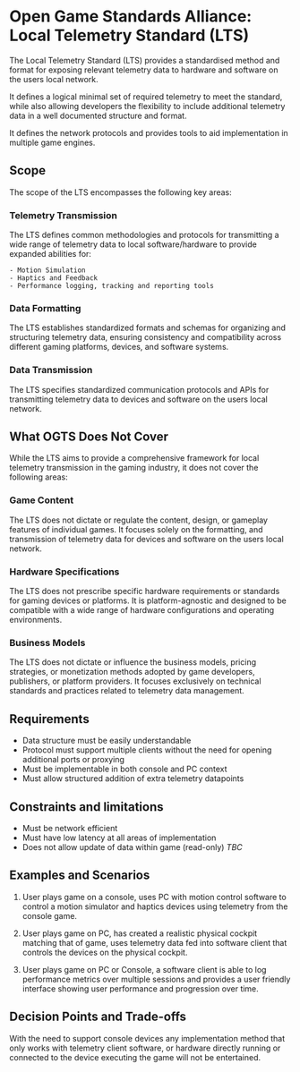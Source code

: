 # Open Game Standards Alliance: Local Telemetry Standard (LTS)

The Local Telemetry Standard (LTS) provides a standardised method and format for exposing relevant telemetry data to hardware and software on the users local network.

It defines a logical minimal set of required telemetry to meet the standard, while also allowing developers the flexibility to include additional telemetry data in a well documented structure and format.

It defines the network protocols and provides tools to aid implementation in multiple game engines.

## Scope

The scope of the LTS encompasses the following key areas:

### Telemetry Transmission

The LTS defines common methodologies and protocols for transmitting a wide range of telemetry data to local software/hardware to provide expanded abilities for:

    - Motion Simulation
    - Haptics and Feedback
    - Performance logging, tracking and reporting tools

### Data Formatting

The LTS establishes standardized formats and schemas for organizing and structuring telemetry data, ensuring consistency and compatibility across different gaming platforms, devices, and software systems.

### Data Transmission

The LTS specifies standardized communication protocols and APIs for transmitting telemetry data to devices and software on the users local network.

## What OGTS Does Not Cover

While the LTS aims to provide a comprehensive framework for local telemetry transmission in the gaming industry, it does not cover the following areas:

### Game Content

The LTS does not dictate or regulate the content, design, or gameplay features of individual games. It focuses solely on the formatting, and transmission of telemetry data for devices and software on the users local network.

### Hardware Specifications

The LTS does not prescribe specific hardware requirements or standards for gaming devices or platforms. It is platform-agnostic and designed to be compatible with a wide range of hardware configurations and operating environments.

### Business Models

The LTS does not dictate or influence the business models, pricing strategies, or monetization methods adopted by game developers, publishers, or platform providers. It focuses exclusively on technical standards and practices related to telemetry data management.

## Requirements

- Data structure must be easily understandable
- Protocol must support multiple clients without the need for opening additional ports or proxying
- Must be implementable in both console and PC context
- Must allow structured addition of extra telemetry datapoints

## Constraints and limitations

- Must be network efficient
- Must have low latency at all areas of implementation
- Does not allow update of data within game (read-only) *TBC*

## Examples and Scenarios

1. User plays game on a console, uses PC with motion control software to control a motion simulator and haptics devices using telemetry from the console game.

2. User plays game on PC, has created a realistic physical cockpit matching that of game, uses telemetry data fed into software client that controls the devices on the physical cockpit.

3. User plays game on PC or Console, a software client is able to log performance metrics over multiple sessions and provides a user friendly interface showing user performance and progression over time.

## Decision Points and Trade-offs

With the need to support console devices any implementation method that only works with telemetry client software, or hardware directly running or connected to the device executing the game will not be entertained.